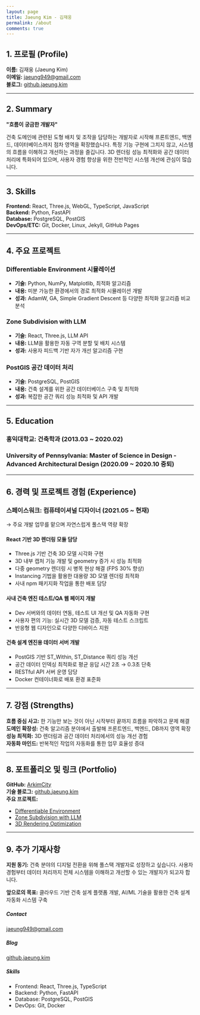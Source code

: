 ```yaml
---
layout: page
title: Jaeung Kim - 김재웅
permalink: /about
comments: true
---
```


<style>
/* 이력서 페이지 제목 크기 조정 */
.article-post h2 {
    font-size: 1.5rem !important;
    margin-top: 2rem !important;
    margin-bottom: 1rem !important;
}

.article-post h3 {
    font-size: 1.25rem !important;
    margin-top: 1.5rem !important;
    margin-bottom: 0.75rem !important;
}

.article-post h4 {
    font-size: 1.1rem !important;
    margin-top: 1.25rem !important;
    margin-bottom: 0.5rem !important;
}

.article-post h5 {
    font-size: 1rem !important;
    margin-top: 1rem !important;
    margin-bottom: 0.5rem !important;
}
</style>

<div class="row justify-content-between">
<div class="col-md-8 pr-5">

<h2>1. 프로필 (Profile)</h2>

<p>
    <strong>이름:</strong> 김재웅 (Jaeung Kim)<br>
    <strong>이메일:</strong> <a href="mailto:jaeung949@gmail.com">jaeung949@gmail.com</a><br>
    <strong>블로그:</strong> <a href="https://github.jaeung.kim" target="_blank">github.jaeung.kim</a>
</p>

<hr>

<h2>2. Summary</h2>

<p><strong>"흐름이 궁금한 개발자"</strong></p>

<p>건축 도메인에 관련된 도형 배치 및 조작을 담당하는 개발자로 시작해 프론트엔드, 백엔드, 데이터베이스까지 점차 영역을 확장했습니다. 특정 기능 구현에 그치지 않고, 시스템의 흐름을 이해하고 개선하는 과정을 즐깁니다. 3D 렌더링 성능 최적화와 공간 데이터 처리에 특화되어 있으며, 사용자 경험 향상을 위한 전반적인 시스템 개선에 관심이 많습니다.</p>

<hr>

<h2>3. Skills</h2>

<p><strong>Frontend:</strong> React, Three.js, WebGL, TypeScript, JavaScript<br>
<strong>Backend:</strong> Python, FastAPI<br>
<strong>Database:</strong> PostgreSQL, PostGIS<br>
<strong>DevOps/ETC:</strong> Git, Docker, Linux, Jekyll, GitHub Pages</p>

<hr>

<h2>4. 주요 프로젝트</h2>

<h3>Differentiable Environment 시뮬레이션</h3>
<ul>
<li><strong>기술:</strong> Python, NumPy, Matplotlib, 최적화 알고리즘</li>
<li><strong>내용:</strong> 미분 가능한 환경에서의 경로 최적화 시뮬레이션 개발</li>
<li><strong>성과:</strong> AdamW, GA, Simple Gradient Descent 등 다양한 최적화 알고리즘 비교 분석</li>
</ul>

<h3>Zone Subdivision with LLM</h3>
<ul>
<li><strong>기술:</strong> React, Three.js, LLM API</li>
<li><strong>내용:</strong> LLM을 활용한 자동 구역 분할 및 배치 시스템</li>
<li><strong>성과:</strong> 사용자 피드백 기반 자가 개선 알고리즘 구현</li>
</ul>

<h3>PostGIS 공간 데이터 처리</h3>
<ul>
<li><strong>기술:</strong> PostgreSQL, PostGIS</li>
<li><strong>내용:</strong> 건축 설계를 위한 공간 데이터베이스 구축 및 최적화</li>
<li><strong>성과:</strong> 복잡한 공간 쿼리 성능 최적화 및 API 개발</li>
</ul>

<hr>

<h2>5. Education</h2>

<h3>홍익대학교: 건축학과 (2013.03 ~ 2020.02)</h3>

<h3>University of Pennsylvania: Master of Science in Design - Advanced Architectural Design (2020.09 ~ 2020.10 중퇴)</h3>

<hr>

<h2>6. 경력 및 프로젝트 경험 (Experience)</h2>

<h3>스페이스워크: 컴퓨테이셔널 디자이너 (2021.05 ~ 현재)</h3>

<p>→ 주요 개발 업무를 맡으며 자연스럽게 풀스택 역량 확장</p>

<h4>React 기반 3D 렌더링 모듈 담당</h4>
<ul>
<li>Three.js 기반 건축 3D 모델 시각화 구현</li>
<li>3D 내부 캡처 기능 개발 및 geometry 증가 시 성능 최적화</li>
<li>다중 geometry 렌더링 시 병목 현상 해결 (FPS 30% 향상)</li>
<li>Instancing 기법을 활용한 대용량 3D 모델 렌더링 최적화</li>
<li>사내 npm 패키지화 작업을 통한 배포 담당</li>
</ul>

<h4>사내 건축 엔진 테스트/QA 웹 페이지 개발</h4>
<ul>
<li>Dev 서버와의 데이터 연동, 테스트 UI 개선 및 QA 자동화 구현</li>
<li>사용자 편의 기능: 실시간 3D 모델 검증, 자동 테스트 스크립트</li>
<li>반응형 웹 디자인으로 다양한 디바이스 지원</li>
</ul>

<h4>건축 설계 엔진용 데이터 서버 개발</h4>
<ul>
<li>PostGIS 기반 ST_Within, ST_Distance 쿼리 성능 개선</li>
<li>공간 데이터 인덱싱 최적화로 평균 응답 시간 2초 → 0.3초 단축</li>
<li>RESTful API 서버 운영 담당</li>
<li>Docker 컨테이너화로 배포 환경 표준화</li>
</ul>

<hr>

<h2>7. 강점 (Strengths)</h2>

<p><strong>흐름 중심 사고:</strong> 한 기능만 보는 것이 아닌 시작부터 끝까지 흐름을 파악하고 문제 해결<br>
<strong>도메인 확장성:</strong> 건축 알고리즘 분야에서 출발해 프론트엔드, 백엔드, DB까지 영역 확장<br>
<strong>성능 최적화:</strong> 3D 렌더링과 공간 데이터 처리에서의 성능 개선 경험<br>
<strong>자동화 마인드:</strong> 반복적인 작업의 자동화를 통한 업무 효율성 증대</p>

<hr>

<h2>8. 포트폴리오 및 링크 (Portfolio)</h2>

<p><strong>GitHub:</strong> <a href="https://github.com/ArkimCity" target="_blank">ArkimCity</a><br>
<strong>기술 블로그:</strong> <a href="https://github.jaeung.kim" target="_blank">github.jaeung.kim</a><br>
<strong>주요 프로젝트:</strong></p>
<ul>
<li><a href="https://github.jaeung.kim/differentiable-environment/" target="_blank">Differentiable Environment</a></li>
<li><a href="https://github.jaeung.kim/zone-subdivision-with-llm/" target="_blank">Zone Subdivision with LLM</a></li>
<li><a href="https://github.jaeung.kim/rendering-multiple-geometries/" target="_blank">3D Rendering Optimization</a></li>
</ul>

<hr>

<h2>9. 추가 기재사항</h2>

<p><strong>지원 동기:</strong> 건축 분야의 디지털 전환을 위해 풀스택 개발자로 성장하고 싶습니다. 사용자 경험부터 데이터 처리까지 전체 시스템을 이해하고 개선할 수 있는 개발자가 되고자 합니다.</p>

<p><strong>앞으로의 목표:</strong> 클라우드 기반 건축 설계 플랫폼 개발, AI/ML 기술을 활용한 건축 설계 자동화 시스템 구축</p>

</div>

<div class="col-md-4">

<div class="sticky-top sticky-top-80">
<h5>Contact</h5>

<p><a href="mailto:jaeung949@gmail.com" target="_blank">jaeung949@gmail.com</a></p>

<!-- <h5>GitHub</h5>
<p><a href="https://github.com/ArkimCity" target="_blank">github.com/ArkimCity</a></p> -->

<h5>Blog</h5>
<p><a href="https://github.jaeung.kim" target="_blank">github.jaeung.kim</a></p>

<h5>Skills</h5>
<ul>
<li>Frontend: React, Three.js, TypeScript</li>
<li>Backend: Python, FastAPI</li>
<li>Database: PostgreSQL, PostGIS</li>
<li>DevOps: Git, Docker</li>
</ul>

</div>
</div>
</div>
